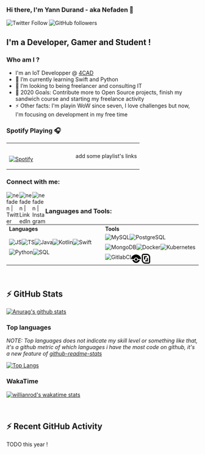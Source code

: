 ### Hi there, I'm Yann Durand - aka Nefaden 👋

![Twitter Follow](https://img.shields.io/twitter/follow/YannDurand11?color=blue&logo=twitter&style=for-the-badge)
![GitHub followers](https://img.shields.io/github/followers/nefaden?color=blue&logo=github&style=for-the-badge)

## I'm a Developer, Gamer and Student !
### Who am I ?
- I'm an IoT Developper @ [4CAD][4CAD]
- 🌱  I’m currently learning Swift  and Python
- 👯  I’m looking to being freelancer and consulting IT
- 🥅  2020 Goals: Contribute more to Open Source projects, finish my sandwich course and starting my freelance activity
- ⚡ Other facts: I'm playin WoW since seven, I love challenges but now, I'm focusing on development in my free time

### Spotify Playing 🎧

<table width="100%"> 
  <tr>
  <td width="50%">
      
&nbsp; <br> [![Spotify](https://novatorem.vercel.app/api/spotify)](https://open.spotify.com/user/omnitenebris)

  </td>
  <td>
    add some playlist's links
  </td>
</table>

[//]: <> (The `&nbsp;` is to have Aphelion take up more space)

### Connect with me:

[<img width="34px" align="left" alt="nefaden | Twitter" width="22px" src="https://img.icons8.com/fluent/48/000000/twitter.png" />][twitter]
[<img width="34px" align="left" alt="nefaden | LinkedIn" width="22px" src="https://img.icons8.com/cute-clipart/64/000000/linkedin.png" />][linkedin]
[<img width="34px" align="left" alt="nefaden | Instagram" width="22px" src="https://img.icons8.com/cute-clipart/64/000000/instagram-new.png" />][instagram]
<!-- discord: <img src="https://img.icons8.com/fluent/48/000000/discord-logo.png"/>
slack : <img src="https://img.icons8.com/color/48/000000/slack-new.png"/> -->
<br />

### Languages and Tools:

<table width="100%"> 
  <tr>
    <td width="50%"><b>Languages</b></td>
    <td width="50%"><b>Tools</b></td>
  </tr>
  <tr>
    <td width="50%">
        <img align="left" alt="JS" height="26" src="https://img.icons8.com/color/48/000000/javascript.png"/>
        <img align="left" alt="TS" height="26" src="https://img.icons8.com/color/48/000000/typescript.png"/>
        <img align="left" alt="Java" height="26" src="https://img.icons8.com/color/48/000000/java-coffee-cup-logo.png"/>
        <img align="left" alt="Kotlin" height="26" src="https://img.icons8.com/color/48/000000/kotlin.png"/>
        <img align="left" alt="Swift" height="26" src="https://img.icons8.com/fluent/48/000000/swift.png"/>
        <img align="left" alt="Python" height="26" src="https://img.icons8.com/color/48/000000/python.png"/>
        <img align="left" alt="SQL" height="26" src="https://img.icons8.com/nolan/64/sql.png"/>
    </td>
    <td width="50%">
        <img align="left" alt="MySQL" height="26" src="https://img.icons8.com/color/48/000000/mysql.png"/>
        <img align="left" alt="PostgreSQL" height="26" src="https://img.icons8.com/color/48/000000/postgreesql.png"/>
        <img align="left" alt="MongoDB" height="26" src="https://img.icons8.com/color/48/000000/mongodb.png"/>
        <img align="left" alt="Docker" height="26" src="https://img.icons8.com/color/48/000000/docker.png"/>
        <img align="left" alt="Kubernetes" height="26" src="https://img.icons8.com/color/48/000000/kubernetes.png"/>
        <img align="left" alt="GitlabCI" height="26" src="https://img.icons8.com/color/48/000000/gitlab.png"/>
        <img align="left" alt="DroneCI" height="26" src="./assets/tools/drone.svg"/>
        <img align="left" alt="Scaleway" height="26" src="./assets/tools/scaleway.svg"/>
    </td>
  </tr>
</table>

<br />


## :zap: GitHub Stats

[![Anurag's github stats](https://github-readme-stats.vercel.app/api?username=nefaden&count_private=true&show_icons=true&theme=tokyonight)](https://github.com/anuraghazra/github-readme-stats)

### Top languages

*NOTE: Top languages does not indicate my skill level or something like that, it's a github metric of which languages i have the most code on github, it's a new feature of [github-readme-stats](https://github.com/anuraghazra/github-readme-stats)*

[![Top Langs](https://github-readme-stats.vercel.app/api/top-langs/?username=nefaden&layout=compact&theme=tokyonight)](https://github.com/anuraghazra/github-readme-stats)

### WakaTime

[![willianrod's wakatime stats](https://github-readme-stats.vercel.app/api/wakatime?username=nefaden&theme=tokyonight)](https://github.com/anuraghazra/github-readme-stats)

[4CAD]: https://www.4cadgroup.com/
[twitter]: https://twitter.com/YannDurand11 
[instagram]: https://www.instagram.com/nefa_yann/ 
[linkedin]: https://www.linkedin.com/in/yann-durand-12456212a/ 

<br />

## :zap: Recent GitHub Activity
  
<!--START_SECTION:activity-->
TODO this year !
<!--END_SECTION:activity-->

<br />
